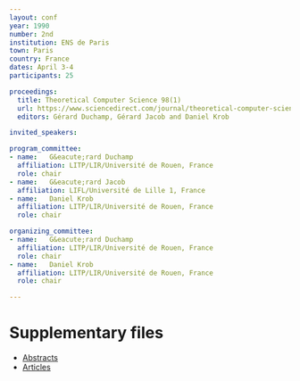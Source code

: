 ```yaml
---
layout: conf
year: 1990
number: 2nd
institution: ENS de Paris
town: Paris
country: France
dates: April 3-4
participants: 25

proceedings:
  title: Theoretical Computer Science 98(1)
  url: https://www.sciencedirect.com/journal/theoretical-computer-science/vol/98/issue/1
  editors: Gérard Duchamp, Gérard Jacob and Daniel Krob

invited_speakers:

program_committee:
- name:   G&eacute;rard Duchamp
  affiliation: LITP/LIR/Université de Rouen, France
  role: chair
- name:   G&eacute;rard Jacob
  affiliation: LIFL/Université de Lille 1, France
- name:   Daniel Krob
  affiliation: LITP/LIR/Université de Rouen, France
  role: chair

organizing_committee:
- name:   G&eacute;rard Duchamp
  affiliation: LITP/LIR/Université de Rouen, France
  role: chair
- name:   Daniel Krob
  affiliation: LITP/LIR/Université de Rouen, France
  role: chair

---
```

# Supplementary files

- [Abstracts](https://fpsac-archive.github.io/FPSAC90/FPSAC90.pdf)
- [Articles](https://fpsac-archive.github.io/FPSAC90/articles.html)
